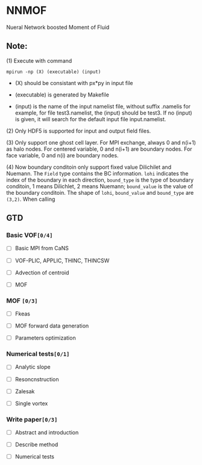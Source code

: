 

# NNMOF

Nueral Network boosted Moment of Fluid


## Note:

(1) Execute with command

    mpirun -np (X) (executable) (input)

-   (X) should be consistant with px\*py in input file

-   (executable) is generated by Makefile

-   (input) is the name of the input namelist file, without suffix .namelis
    for example, for file test3.namelist, the (input) should be test3.
    If no (input) is given, it will search for the default input file input.namelist.

(2) Only HDF5 is supported for input and output field files.

(3) Only support one ghost cell layer.
    For MPI exchange, always 0 and n(i+1) as halo nodes.
    For centered variable, 0 and n(i+1) are boundary nodes.
    For face variable, 0 and n(i) are boundary nodes.

(4) Now boundary conditoin only support fixed value Dilichilet and Nuemann.
The `Field` type contains the BC information. `lohi` indicates the index of the boundary in each 
direction, `bound_type` is the type of boundary conditoin, 1 means Dilichlet, 2 means Nuemann;
`bound_value` is the value of the boundary conditoin. The shape of `lohi`, `bound_value` and 
`bound_type` are `(3,2)`. 
When calling


## GTD


### Basic VOF<code>[0/4]</code>

-   [ ] Basic MPI from CaNS
-   [ ] VOF-PLIC, APPLIC, THINC, THINCSW
-   [ ] Advection of centroid
-   [ ] MOF


### MOF <code>[0/3]</code>

-   [ ] Fkeas
-   [ ] MOF forward data generation
-   [ ] Parameters optimization


### Numerical tests<code>[0/1]</code>

-   [ ] Analytic slope
-   [ ] Resoncnstruction
-   [ ] Zalesak
-   [ ] Single vortex


### Write paper<code>[0/3]</code>

-   [ ] Abstract and introduction
-   [ ] Describe method
-   [ ] Numerical tests

